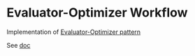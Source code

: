 # Evaluator-Optimizer Workflow

Implementation of [Evaluator-Optimizer pattern](https://javaaidev.com/docs/agentic-patterns/patterns/evaluator-optimizer)

See [doc](https://javaaidev.com/docs/agentic-patterns/reference-implementation/evaluator-optimizer-agent)